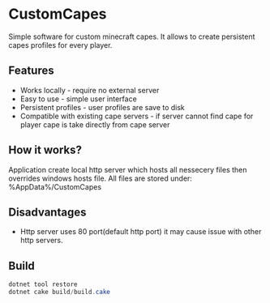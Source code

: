 # CustomCapes
Simple software for custom minecraft capes. It allows to create persistent capes profiles for every player.

## Features
  * Works locally - require no external server
  * Easy to use - simple user interface
  * Persistent profiles - user profiles are save to disk
  * Compatible with existing cape servers - if server cannot find cape for player cape is take directly from cape server
  
## How it works?
  Application create local http server which hosts all nessecery files then overrides windows hosts file.
  All files are stored under: %AppData%/CustomCapes
  
## Disadvantages
  * Http server uses 80 port(default http port) it may cause issue with other http servers.
  
## Build
 ``` c#
 dotnet tool restore
 dotnet cake build/build.cake
 ```
